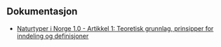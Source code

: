 
## Dokumentasjon

- [Naturtyper i Norge 1.0 - Artikkel 1: Teoretisk grunnlag, prinsipper for inndeling og definisjoner](https://www.artsdatabanken.no/Files/21270/Artikkel_1_-_Naturtyper_i_Norge___Teoretisk_grunnlag,_prinsipper_for_inndeling_og_definisjoner._NiN_1.0.pdf)
